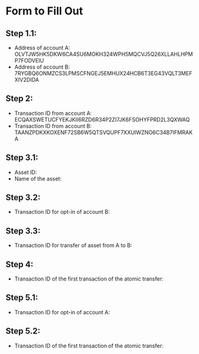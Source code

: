 # Form to Fill Out

## Step 1.1:

* Address of account A: OLVTJW5HK5DKW6CA4SU6MOKH324WPH5MQCVJ5Q26XLLAHLHPMP7FODVEIU
* Address of account B: 7RYGBQ6ONMZCS3LPMSCFNGEJ5EMHUX24HCB6T3EG43VQLT3MEFXIV2DIDA

## Step 2:

* Transaction ID from account A: ECQAXSWETUCFYEKJKII6RZD6R34P2ZI7JK6FSOHYFPRD2L3QXWAQ
* Transaction ID from account B: TAANZPDKXKOXENF72SB6W5QTSVQUPF7XXUIWZNO6C34B7IFMRAKA

## Step 3.1:

* Asset ID:
* Name of the asset: 

## Step 3.2:

* Transaction ID for opt-in of account B:

## Step 3.3:

* Transaction ID for transfer of asset from A to B:

## Step 4:

* Transaction ID of the first transaction of the atomic transfer:

## Step 5.1:

* Transaction ID for opt-in of account A:

## Step 5.2:

* Transaction ID of the first transaction of the atomic transfer:

